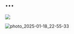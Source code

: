 # ...
![](https://komarev.com/ghpvc/?username=dljskg)

![photo_2025-01-18_22-55-33](https://github.com/user-attachments/assets/684131e8-87a7-42cc-98f7-b2980f2cddde)
